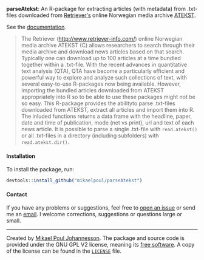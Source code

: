 **parseAtekst**: An R-package for extracting articles (with metadata) from .txt-files downloaded from [Retriever's](http://www.retriever-info.com) online Norwegian media archive [ATEKST](http://www.retriever-info.com/no/category/news-archive/).

See the [documentation](https://github.com/mikaelpoul/parseAtekst/raw/master/docs/parseAtekst-docs-v1.1.pdf).

> The Retriever (http://www.retriever-info.com/) online Norwegian media archive ATEKST (C) allows researchers to search through their media archive and download news articles based on that search. Typically one can download up to 100 articles at a time bundled together within a .txt-file. With the recent advances in quantitative text analysis (QTA), QTA have become a particularly efficient and powerful way to explore and analyze such collections of text, with several easy-to-use R-packages now being available. However, importing the bundled articles downloaded from ATEKST appropriately into R so to be able to use these packages might not be so easy. This R-package provides the abilityto parse .txt-files downloaded from ATEKST, extract all articles and import them into R. The inluded functions returns a data frame with the headline, paper, date and time of publication, mode (net vs print), url and text of each news article. It is possible to parse a single .txt-file with `read.atekst()` or all .txt-files in a directory (including subfolders) with `read.atekst.dir()`.


#### Installation

To install the package, run:

``` R
devtools::install_github("mikaelpoul/parseAtekst")
```

#### Contact

If you have any problems or suggestions, feel free to [open an issue](https://github.com/mikaelpoul/parseAtekst/issues/new) or send me an [email](mailto:mikajoh@gmail.com). I welcome corrections, suggestions or questions large or small.


-------


Created by [Mikael Poul Johannesson](mailto:mikajoh@gmail.com). The package and source code is provided under the GNU GPL V2 license, meaning its [free software](http://www.gnu.org/philosophy/free-sw.en.html). A copy of the license can be found in the [`LICENSE`](https://github.com/mikaelpoul/parseAtekst/blob/master/LICENSE) file.
